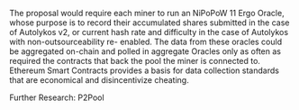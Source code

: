 The proposal would require each miner to run an NiPoPoW 11 Ergo Oracle, whose
purpose is to record their accumulated shares submitted in the case of Autolykos v2, or
current hash rate and difficulty in the case of Autolykos with non-outsourceability re-
enabled. The data from these oracles could be aggregated on-chain and polled in
aggregate Oracles only as often as required the contracts that back the pool the miner
is connected to. Ethereum Smart Contracts provides a basis for data collection
standards that are economical and disincentivize cheating.


Further Research: 
P2Pool
